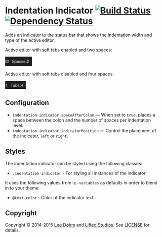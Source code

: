 # Indentation Indicator [![Build Status](https://travis-ci.org/lee-dohm/indentation-indicator.svg?branch=master)](https://travis-ci.org/lee-dohm/indentation-indicator) [![Dependency Status](https://david-dm.org/lee-dohm/indentation-indicator.svg)](https://david-dm.org/lee-dohm/indentation-indicator)

Adds an indicator to the status bar that shows the indentation width and type of the active editor.

Active editor with soft tabs enabled and two spaces:

![Soft tabs and two spaces](https://raw.githubusercontent.com/lee-dohm/indentation-indicator/master/soft-tabs.png)

Active editor with soft tabs disabled and four spaces:

![Hard tabs and four spaces](https://raw.githubusercontent.com/lee-dohm/indentation-indicator/master/hard-tabs.png)

## Configuration

* `indentation-indicator.spaceAfterColon` &mdash; When set to `true`, places a space between the colon and the number of spaces per indentation level.
* `indentation-indicator.indicatorPosition` &mdash; Control the placement of the indicator, `left` or `right`.

## Styles

The indentation indicator can be styled using the following classes:

* `.indentation-indicator` - For styling all instances of the indicator

It uses the following values from `ui-variables` as defaults in order to blend in to your theme:

* `@text-color` - Color of the indicator text

## Copyright

Copyright &copy; 2014-2015 [Lee Dohm](http://www.lee-dohm.com) and [Lifted Studios](http://www.liftedstudios.com). See [LICENSE](https://raw.githubusercontent.com/lee-dohm/indentation-indicator/master/LICENSE.md) for details.
